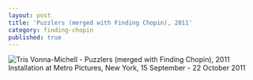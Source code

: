 ```yaml
---
layout: post
title: 'Puzzlers (merged with Finding Chopin), 2011'
category: finding-chopin
published: true
---
```


![Tris Vonna-Michell - Puzzlers (merged with Finding Chopin), 2011]({{site.baseurl}}/assets/img/0408-puzzlers-merged-with-finding-chopin-2011.jpg)
Installation at Metro Pictures, New York, 15 September - 22 October 2011
